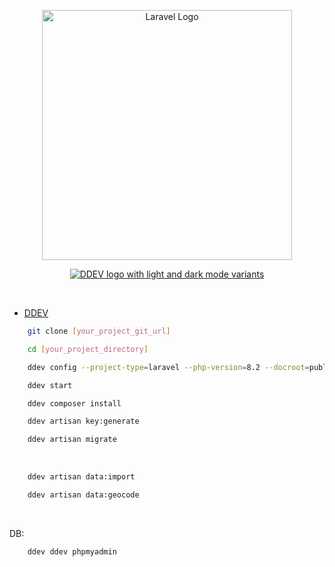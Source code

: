 <p align="center"><a href="https://laravel.com" target="_blank"><img src="https://raw.githubusercontent.com/laravel/art/master/logo-lockup/5%20SVG/2%20CMYK/1%20Full%20Color/laravel-logolockup-cmyk-red.svg" width="400" alt="Laravel Logo"></a></p>

<p align="center">
<a href="https://ddev.readthedocs.io/" target="_blank">
<picture>
  <source media="(prefers-color-scheme: dark)" srcset="https://ddev.com/logos/dark-ddev.svg">
  <img alt="DDEV logo with light and dark mode variants" src="https://ddev.com/logos/ddev.svg">
</picture>
</a></p><br>

- [DDEV](https://ddev.readthedocs.io/)

```bash
    git clone [your_project_git_url]
```

```bash
    cd [your_project_directory]
```

```bash
    ddev config --project-type=laravel --php-version=8.2 --docroot=public
```

```bash
    ddev start
```

```bash
    ddev composer install
```

```bash
    ddev artisan key:generate
```

```bash
    ddev artisan migrate
```

<br>

```bash
    ddev artisan data:import
```

```bash
    ddev artisan data:geocode
```
<br>

DB:
```bash
    ddev ddev phpmyadmin
```

